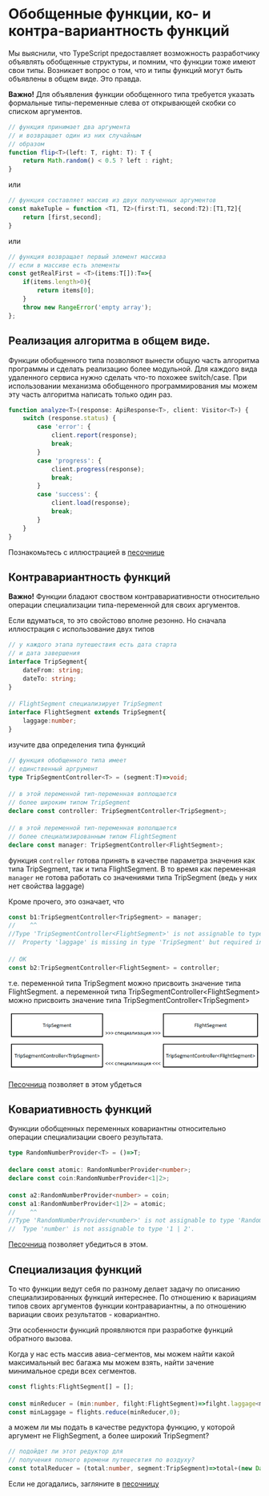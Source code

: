# Обобщенные функции, ко- и контра-вариантность функций

Мы выяснили, что TypeScript предоставляет возможность разработчику объявлять обобщенные структуры, и помним, что функции тоже имеют свои типы. Возникает вопрос о том, что и типы функций могут быть объявлены в общем виде. Это правда.

**Важно!** Для объявления функции обобщенного типа требуется указать формальные типы-переменные слева от открывающей скобки со списком аргументов.

```ts
// функция принимает два аргумента
// и возвращает один из них случайным 
// образом
function flip<T>(left: T, right: T): T {
    return Math.random() < 0.5 ? left : right;
}
```

или

```ts
// функция составляет массив из двух полученных аргументов
const makeTuple = function <T1, T2>(first:T1, second:T2):[T1,T2]{
    return [first,second];
}
```

или

```ts
// функция возвращает первый элемент массива
// если в массиве есть элементы
const getRealFirst = <T>(items:T[]):T=>{
    if(items.length>0){
        return items[0];
    }
    throw new RangeError('empty array');
};
```

## Реализация алгоритма в общем виде.

Функции обобщенного типа позволяют вынести общую часть алгоритма программы и сделать реализацию более модульной. Для каждого вида удаленного сервиса нужно сделать что-то похожее switch/case. При использовании механизма обобщенного программирования мы можем эту часть алгоритма написать только один раз.

```ts
function analyze<T>(response: ApiResponse<T>, client: Visitor<T>) {
    switch (response.status) {
        case 'error': {
            client.report(response);
            break;
        }
        case 'progress': {
            client.progress(response);
            break;
        }
        case 'success': {
            client.load(response);
            break;
        }
    }
}
```

Познакомьтесь с иллюстрацией в [песочнице](https://www.typescriptlang.org/play?removeComments=true&jsx=0&ssl=39&ssc=2&pln=24&pc=1#code/JYOwLgpgTgZghgYwgAgLIQM4bgcwgHgBUA+ZAbwChlrkMw4wBXDALmQHINGEkt2BuKjQAmDOG0KCAvhVCRYiFAEEADsACiUKAHso5IdToNmbdtB1QBB5AFtM2PGzpRQOaRVnho8JMgAKOjhQ9vo0tPRMrBwqgcF8gmFg2vQANmwgjDYARtAJItogEOmZOVDunvI+KABqwBjASVBEpJRhKdpwwgAUAG5wKYxF5Mii9BLIUgCUbD3awMJ51MEqumBd5rpsZLb2uEPOrhPTyLPzi8gx2kH2XUaQW8hJqcXZ0AA0IwVDGa96UzNzBYUGQUMAATxUyjUACVMCsQBgCCRkABeNC7PDNZAAH2Qqg0Wl0OP8sXsggoMEYIAQYGABWQcBA-TBAC8kcQunF4Yi2PjYRhueyPggUsAIOA2LV6o1mpNQjQMAB3BoIAAWyE5cIKiIAdHdmHLWmEaAg4IiOBtLFtrMaTaLxWAdctVpqBdqIJNzrbqFlgnAANZemgyb3IU3m9iXa58a2hsIisXgHVRuIYV2Cz0272+iABoPUEPe8MoTjcXgYdixuPUBMOnXtTrp92Z6s+v2BrMF6wyKRAA)

## Контравариантность функций

**Важно!** Функции бладают своством контравариативности относительно операции специализации типа-переменной для своих аргументов.

Если вдуматься, то это свойстово вполне резонно. Но сначала иллюстрация с использование двух типов

```ts
// у каждого этапа путешествия есть дата старта 
// и дата завершения
interface TripSegment{
    dateFrom: string;
    dateTo: string;
}

// FlightSegment специализирует TripSegment
interface FlightSegment extends TripSegment{
    laggage:number;
}
```

изучите два определения типа функций

```ts
// функция обобщенного типа имеет
// единственный аргрумент
type TripSegmentController<T> = (segment:T)=>void;

// в этой переменной тип-переменная воплощается
// более широким типом TripSegment
declare const controller: TripSegmentController<TripSegment>;

// в этой переменной тип-переменная вополщается 
// более специализированным типом FlightSegment
declare const manager: TripSegmentController<FlightSegment>;
```

функция `controller` готова принять в качестве параметра значения как типа TripSegment, так и типа FlightSegment. В то время как переменная `manager` не готова работать со значениями типа TripSegment (ведь у них нет свойства laggage)

Кроме прочего, это означает, что 

```ts
const b1:TripSegmentController<TripSegment> = manager;
//    ^^
//Type 'TripSegmentController<FlightSegment>' is not assignable to type 'TripSegmentController<TripSegment>'.
//  Property 'laggage' is missing in type 'TripSegment' but required in type 'FlightSegment'.

// ОК
const b2:TripSegmentController<FlightSegment> = controller;
```

т.е. переменной типа TripSegment можно присвоить значение типа FlightSegment. а переменной типа TripSegmentController&lt;FlightSegment> можно присвоить значение типа TripSegmentController&lt;TripSegment>

![контравариативность функций](assets/contravariance.png)


[Песочница](https://www.typescriptlang.org/play?removeComments=true&jsx=0#code/JYOwLgpgTgZghgYwgAgCpWABwMoQOYC2E4A3gFDKXIAmckAYlAPYEBcyAzmBiHgNwUqtSKibsuPfmQC+ZMqEixEKegBtgeABZhchYmGQQAHpBDUOaDDnxFSgyqrh48TiKxABXAgCNoA2WRgAJ6YKOhYurZgAMJM4MyqqtAAPKgAfMgAvMgAFBw2+qyoAJSZaQBuTMDUAmTUEAiOUCgIcVzIrfFMidDs4dZ64LFdPVCpVpH6aQL1jXDNHW0GBHAgrlB9EwVDcdzdSWNqGtqT4NNyne3eAIxFW4MxuwkH4xHbYBnZK2t4fmQA9P8qMgAHoggH-VAhFAAcn6p0eIxeRy0OneaRhyGAFhATAMcA4HA0a28SWQYCY5OhyDh9yiwz2o1eAyiGIAdBDKAAFZihKDBGmOZyuTHY5AEbFE3hYkBU0I0+HvTHeDwGZoARw8wGa1BlcthKJOSo5nMAeCCALBAyJcDN4AEx3N4PBnPFKGtEPT6LJF+IA) позволяет в этом убдеться

## Ковариативность функций

Функции обобщенных переменных ковариантны относительно операции специализации своего результата.

```ts
type RandomNumberProvider<T> = ()=>T;

declare const atomic: RandomNumberProvider<number>;
declare const coin:RandomNumberProvider<1|2>;

const a2:RandomNumberProvider<number> = coin;
const a1:RandomNumberProvider<1|2> = atomic;
//    ^^
//Type 'RandomNumberProvider<number>' is not assignable to type 'RandomNumberProvider<1 | 2>'.
//  Type 'number' is not assignable to type '1 | 2'.
```

[Песочница](https://www.typescriptlang.org/play?removeComments=true&jsx=0&ssl=10&ssc=53&pln=1&pc=1#code/C4TwDgpgBASghgOwCYHsC2A5ArmgRhAJwAUCUA3ASyUIB4AVAPigF4oAKASmYboG4AoftQDGAGzgFowlAgDOwKHGDoKwgFyxEqTDnzFSlagRoJdhBgJHjJUaXIXSKCNfGTpseQiXJVaARgAfACYLQTt5RSCXLXczfR8jEzimVkcEAXCFOD9otx1PeMN-YJTFZTRVAQB6Kqg6qAA9Bv4aunBoAHJXbQ89byLjUwKGDqgKWSgEFCzZWQoAcwQ4XFFoZShQSCgumPy+g19jPygAqBCOgDoW2qg2rY6hvVHxyenFWYWllbWUDfbt46nIKXIA) позволяет убедиться в этом.

## Специализация функций

То что функции ведут себя по разному делает задачу по описанию специализированных функций интереснее. По отношению к вариациям типов своих аргументов функции контравариантны, а по отношению вариации своих результатов - ковариантно.

Эти особенности функций проявляются при разработке функций обратного вызова.

Когда у нас есть массив авиа-сегментов, мы можем найти какой максимальный вес багажа мы можем взять, найти зачение минимальное среди всех сегментов.

```ts
const flights:FlightSegment[] = [];

const minReducer = (min:number, filght:FlightSegment)=>filght.laggage<min?filght.laggage:min;
const minLaggage = flights.reduce(minReducer,0);
```

а можем ли мы подать в качестве редуктора функцию, у которой аргумент не FlighSegment, а более широкий TripSegment?

```ts
// подойдет ли этот редуктор для 
// получения полного времени путешесвтия по воздуху?
const totalReducer = (total:number, segment:TripSegment)=>total+(new Date(segment.dateTo).valueOf()-new Date(segment.dateFrom).valueOf());
```

Если не догадались, загляните в [песочницу](https://www.typescriptlang.org/play?removeComments=true&jsx=0#code/JYOwLgpgTgZghgYwgAgCpWABwMoQOYC2E4A3gFDKXIAmckAYlAPYEBcyAzmBiHgNwUqtSKibsuPfmQC+ZMqEixEKegBtgeABZhchYmGQQAHpBDUOaDDnxFSgyqrh48TiKxABXAgCNoA2WRgAJ6YKOhYurZgAMJM4MyqqtAAPKgAfMgAvMgAFBw2+qyoAJSZaQBuTMDUAmTUEAiOUCgIcVzIrfFMidDs4dZ64LFdPVCpVpH6aQL1jXDNHW0GBHAgrlB9EwVDcdzdSWNqGtqT4NNyne3eAIxFW4MxuwkH4xHbYBnZK2t4fmQA9P8qMgAHoggH-VAhFAAcn6p0eIxeRy0OneaRhyGAFhATAMcA4HA0a28SWQYCY5OhyDh9yiwz2o1eAyiGIAdBDKAAFZihKDBGmOZyuTHY5AEbFE3hYkBU0I0+HvTHeDwGZoARw8wGa1BlcthKJOSo5nMAeCCALBAyJcDN4AEx3N4PBnPFKGtEPT6LJF-C5LZAwdSojisN0IgDaAF0sshI7VreLQAAlCDUDxIKDRnISkDuLy+KAAGn9wFUqJDgaND1KaRgJdRbKFLl+yWzAH5a6XtA2nE23NmBPHswAZHuuaMB45gDhsnVpiBZpMpueFgAMxTjfopYDgqmTqfTma3O9zPmgRfyDwdLP01aPqgA1DkQBAAO7IAAidHnF6ibOEEFEYo2XKHcPAgAB5GAcmKABaZ830-SA8neP8v0YFggJA1QwMg6D119EB2jAYBt1UN1UGAIhxwrKcZyXJAcjvPdlwLNc+CAA)
